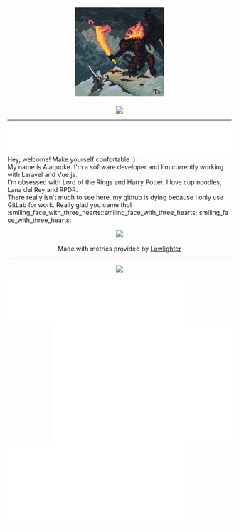 <div align="center">
    <img width="200" src='balrog.gif'/>
</div>
<br>
<div>
    <div align="center">
        <img align='center' src='https://user-images.githubusercontent.com/88796071/225752409-1d2e13c8-3119-4e57-b8b9-73efe5b09928.gif'/>
    </div>
    <hr>
        <img align="right" src='metrics.plugin.fortune.svg'/>
</div>

<div align='left'><p>Hey, welcome! Make yourself confortable :)<br/> My name is Alaquoke. I'm a software developer and I'm currently working with Laravel and Vue.js.<br> I'm obsessed with Lord of the Rings and Harry Potter. I love cup noodles, Lana del Rey and RPDR.<br/>There really isn't much to see here, my github is dying because I only use GitLab for work. Really glad you came tho! :smiling_face_with_three_hearts::smiling_face_with_three_hearts::smiling_face_with_three_hearts: </p>
    <div align="center">
    <img src="https://badges.pufler.dev/visits/quokequack/quokequack"/> <p>Made with metrics provided by <a href="https://github.com/lowlighter/metrics">Lowlighter </a></p>
        <hr>
</div>
    <p align="center">
  <a href="https://skillicons.dev">
    <img src="https://skillicons.dev/icons?i=laravel,php,javascript,vue,vuetify,mysql,bootstrap,git,gitlab,notion" />
  </a>
</p>
     <img align='left' width="400" src='languages.svg'/>
</div>
<div>
    <img align='right'  width="400" src='metrics.plugin.anilist.svg'/>
    <img align='left' width="400" src='isocalendar.svg'/>
</div>






